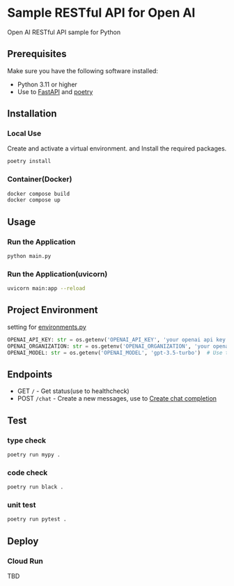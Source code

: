# Sample RESTful API for Open AI

Open AI RESTful API sample for Python

## Prerequisites

Make sure you have the following software installed:

- Python 3.11 or higher
- Use to [FastAPI](https://fastapi.tiangolo.com/) and [poetry](https://python-poetry.org/)

## Installation

### Local Use

Create and activate a virtual environment. and Install the required packages.

```bash
poetry install
```

### Container(Docker)

```bash
docker compose build
docker compose up

```

## Usage

### Run the Application

```bash
python main.py
```

### Run the Application(uvicorn)

```bash
uvicorn main:app --reload
```

## Project Environment

setting for [environments.py](./environments.py)

```python
OPENAI_API_KEY: str = os.getenv('OPENAI_API_KEY', 'your openai api key')
OPENAI_ORGANIZATION: str = os.getenv('OPENAI_ORGANIZATION', 'your openai organization')
OPENAI_MODEL: str = os.getenv('OPENAI_MODEL', 'gpt-3.5-turbo')  # Use to Open AI Model(default: 3.5)
```

## Endpoints

- GET `/` - Get status(use to healthcheck)
- POST `/chat` - Create a new messages, use to [Create chat completion](https://platform.openai.com/docs/api-reference/chat/create)

## Test

### type check

```bash
poetry run mypy .
```

### code check

```bash
poetry run black .
```
### unit test

```bash
poetry run pytest .
```

## Deploy

### Cloud Run

TBD
